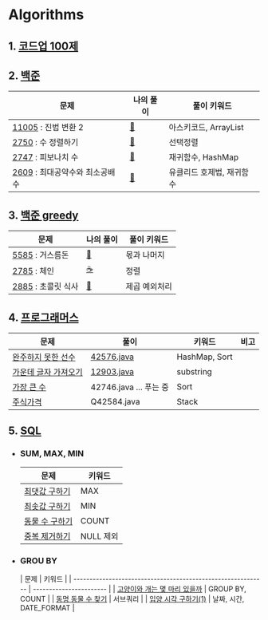 # Algorithms

## 1. [코드업 100제](https://github.com/kcloud721/TIL/tree/master/algorithms/codeup)

## 2. [백준](https://github.com/kcloud721/TIL/tree/master/algorithms/baekjoon)

| 문제                                                         | 나의 풀이                                                    | 풀이 키워드               |
| ------------------------------------------------------------ | ------------------------------------------------------------ | ------------------------- |
| [11005](https://www.acmicpc.net/problem/11005) : 진법 변환 2 | [🧚](https://github.com/kcloud721/TIL/tree/master/algorithms/baekjoon/11005) | 아스키코드, ArrayList     |
| [2750](https://www.acmicpc.net/problem/2750) : 수 정렬하기   | [🍔](https://github.com/kcloud721/TIL/tree/master/algorithms/baekjoon/2750) | 선택정렬                  |
| [2747](https://www.acmicpc.net/problem/2747) : 피보나치 수   | [🐤](https://github.com/kcloud721/TIL/tree/master/algorithms/baekjoon/2747) | 재귀함수, HashMap         |
| [2609](https://www.acmicpc.net/problem/2609) : 최대공약수와 최소공배수 | [🐔](https://github.com/kcloud721/TIL/tree/master/algorithms/baekjoon/2609) | 유클리드 호제법, 재귀함수 |



## 3. [백준 greedy](https://github.com/kcloud721/TIL/tree/master/algorithms/baekjoon/Greedy)


| 문제                                                       | 나의 풀이                                                    | 풀이 키워드   |
| ---------------------------------------------------------- | ------------------------------------------------------------ | ------------- |
| [5585](https://www.acmicpc.net/problem/5585) : 거스름돈    | [💆](https://github.com/kcloud721/TIL/tree/master/algorithms/baekjoon/11005) | 몫과 나머지   |
| [2785](https://www.acmicpc.net/problem/2785) : 체인        | [☕️](https://github.com/kcloud721/TIL/blob/master/algorithms/baekjoon/Greedy/Q2785.java) | 정렬          |
| [2885](https://www.acmicpc.net/problem/2885) : 초콜릿 식사 | [🚀](https://github.com/kcloud721/TIL/blob/master/algorithms/baekjoon/Greedy/Q2885.java) | 제곱 예외처리 |



## 4. [프로그래머스](https://github.com/kcloud721/TIL/tree/master/algorithms/programmers)

| 문제                                                         | 풀이                                                         | 키워드        | 비고 |
| ------------------------------------------------------------ | ------------------------------------------------------------ | ------------- | ---- |
| [완주하지 못한 선수](https://programmers.co.kr/learn/courses/30/lessons/42576) | [42576.java](https://github.com/kcloud721/TIL/tree/master/algorithms/programmers/42576) | HashMap, Sort |      |
| [가운데 글자 가져오기](https://programmers.co.kr/learn/courses/30/lessons/12903) | [12903.java](https://github.com/kcloud721/TIL/tree/master/algorithms/programmers/12903) | substring     |      |
| [가장 큰 수](https://programmers.co.kr/learn/courses/30/lessons/42746) | 42746.java ... 푸는 중                                       | Sort          |      |
| [주식가격](https://programmers.co.kr/learn/courses/30/lessons/42584) | Q42584.java                                                  | Stack         |      |




## 5. [SQL](https://github.com/kcloud721/TIL/tree/master/algorithms/SQL)

* ### SUM, MAX, MIN

  | 문제                                                         | 키워드    |
  | ------------------------------------------------------------ | --------- |
  | [최댓값 구하기](https://github.com/kcloud721/TIL/blob/master/algorithms/SQL/59415-%EC%B5%9C%EB%8C%93%EA%B0%92%EA%B5%AC%ED%95%98%EA%B8%B0.md) | MAX       |
  | [최솟값 구하기](https://github.com/kcloud721/TIL/blob/master/algorithms/SQL/59038-%EC%B5%9C%EC%86%9F%EA%B0%92%EA%B5%AC%ED%95%98%EA%B8%B0.md) | MIN       |
  | [동물 수 구하기](https://github.com/kcloud721/TIL/blob/master/algorithms/SQL/59406-%EB%8F%99%EB%AC%BC%20%EC%88%98%20%EA%B5%AC%ED%95%98%EA%B8%B0.md) | COUNT     |
  | [중복 제거하기](https://github.com/kcloud721/TIL/blob/master/algorithms/SQL/59408-%EC%A4%91%EB%B3%B5%20%EC%A0%9C%EA%B1%B0%ED%95%98%EA%B8%B0.md) | NULL 제외 |

  

* ### GROU BY

  | 문제                                                         | 키워드                  |
| ------------------------------------------------------------ | ----------------------- |
| [고양이와 개는 몇 마리 있을까]()                             | GROUP BY, COUNT         |
| [동명 동물 수 찾기](https://github.com/kcloud721/TIL/blob/master/algorithms/SQL/59041-%EB%8F%99%EB%AA%85%20%EB%8F%99%EB%AC%BC%20%EC%88%98%20%EC%B0%BE%EA%B8%B0.md) | 서브쿼리                |
| [입양 시각 구하기(1)](https://github.com/kcloud721/TIL/blob/master/algorithms/SQL/59412-%EC%9E%85%EC%96%91%20%EC%8B%9C%EA%B0%81%20%EA%B5%AC%ED%95%98%EA%B8%B0(1).md) | 날짜, 시간, DATE_FORMAT |




